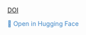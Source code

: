 [DOI](https://doi.org/10.57967/hf/3115)

<a href="https://huggingface.co/syubraj/sentence_similarity_nepali_v2" style="text-decoration: none; color: #3d85c6;">
    🤗 Open in Hugging Face
</a>

